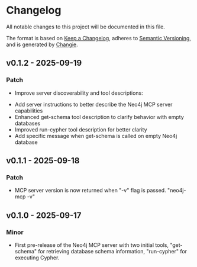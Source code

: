 # Changelog
All notable changes to this project will be documented in this file.

The format is based on [Keep a Changelog](https://keepachangelog.com/en/1.0.0/),
adheres to [Semantic Versioning](https://semver.org/spec/v2.0.0.html),
and is generated by [Changie](https://github.com/miniscruff/changie).


## v0.1.2 - 2025-09-19
### Patch
* Improve server discoverability and tool descriptions:
- Add server instructions to better describe the Neo4j MCP server capabilities
- Enhanced get-schema tool description to clarify behavior with empty databases
- Improved run-cypher tool description for better clarity
- Add specific message when get-schema is called on empty Neo4j database


## v0.1.1 - 2025-09-18
### Patch
* MCP server version is now returned when "-v" flag is passed. "neo4j-mcp -v"

## v0.1.0 - 2025-09-17
### Minor
* First pre-release of the Neo4j MCP server with two initial tools, "get-schema" for retrieving database schema information, "run-cypher" for executing Cypher.
